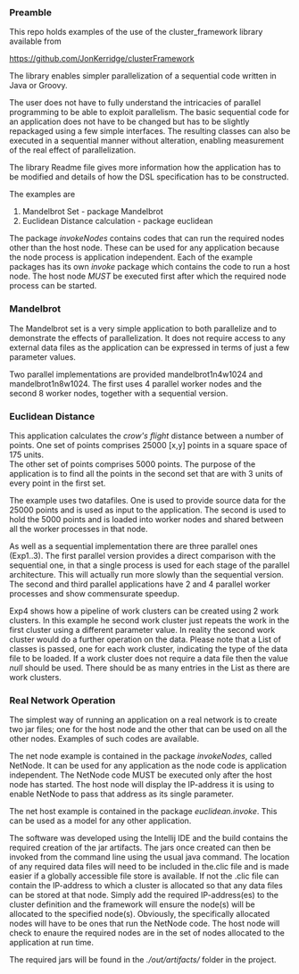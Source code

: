 ### Preamble

This repo holds examples of the use of the cluster_framework library available from

https://github.com/JonKerridge/clusterFramework

The library enables simpler parallelization of a sequential code 
written in Java or Groovy.

The user does not have to fully understand the intricacies of parallel programming to 
be able to exploit parallelism.  The basic sequential code for an application does not have
to be changed but has to be slightly repackaged using a few simple interfaces.  The resulting
classes can also be executed in a sequential manner without alteration, enabling measurement 
of the real effect of parallelization.

The library Readme file gives more information how the application has to be modified
and details of how the DSL specification has to be constructed.

The examples are
1. Mandelbrot Set - package Mandelbrot
2. Euclidean Distance calculation - package euclidean

The package *invokeNodes* contains codes that can run the required nodes other than 
the host node.  These can be used for any application because the node process 
is application independent.  Each of the example packages has its own *invoke*
package which contains the code to run a host node.  The host node *MUST* be 
executed first after which the required node process can be started.

### Mandelbrot

The Mandelbrot set is a very simple application to both parallelize and to demonstrate the effects
of parallelization.  It does not require access to any external data files as the application can
be expressed in terms of just a few parameter values.

Two parallel implementations are provided mandelbrot1n4w1024 and mandelbrot1n8w1024.  The
first uses 4 parallel worker nodes and the second 8 worker nodes, together with a sequential 
version.

### Euclidean Distance

This application calculates the *crow's flight* distance between a number of points.
One set of points comprises 25000 [x,y] points in a square space of 175 units.  
The other set of points comprises 5000 points.  The purpose of the application is to find
all the points in the second set that are with 3 units of every point in the first set.

The example uses two datafiles.  One is used to provide source data for the 25000 points and 
is used as input to the application.  The second is used to hold the 5000 points and is loaded
into worker nodes and shared between all the worker processes in that node.

As well as a sequential implementation there are three parallel ones (Exp1..3).  The first parallel version 
provides a direct comparison with the sequential one, in that a single process is used for each
stage of the parallel architecture.  This will actually run more slowly than the sequential version.
The second and third parallel applications have 2 and 4 parallel worker processes and show 
commensurate speedup.

Exp4 shows how a pipeline of work clusters can be created using 2 work clusters.  In this example
he second work cluster just repeats the work in the first cluster using a different parameter
value.  In reality the second work cluster would do a further operation on the data.  Please note that
a List of classes is passed, one for each work cluster, indicating the type of the data file to be loaded. 
If a work cluster does not require a data file then the value *null* should be used.  There should be as 
many entries in the List as there are work clusters.

### Real Network Operation

The simplest way of running an application on a real network is to create two jar files; one for the
host node and the other that can be used on all the other nodes. Examples of such codes are available.

The net node example is contained in the package *invokeNodes*, called NetNode. It can be used for 
any application as the node code is application independent.  The NetNode code MUST be executed only after 
the host node has started.  The host node will display the IP-address it is using to enable NetNode 
to pass that address as its single parameter.

The net host example is contained in the package *euclidean.invoke*.  This can be used as a model
for any other application.

The software was developed using the Intellij IDE and the build contains the required creation of the jar artifacts.
The jars once created can then be invoked from the command line using the usual java command.  The location of
any required data files will need to be included in the.clic file and is made easier if a globally accessible
file store is available.  If not the .clic file can contain the IP-address to which a cluster is allocated
so that any data files can be stored at that node.  Simply add the required IP-address(es) to the cluster definition
and the framework will ensure the node(s) will be allocated to the specified node(s).  Obviously, the specifically allocated
nodes will have to be ones that run the NetNode code.  The host node will check to enaure the required nodes are in the set
of nodes allocated to the application at run time.

The required jars will be found in the *./out/artifacts/* folder in the project.
